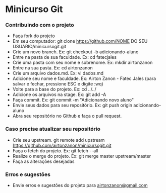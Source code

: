 # Minicurso Git

### Contribuindo com o projeto

* Faça fork do projeto
* Em seu computador: git clone https://github.com/NOME DO SEU USUARIO/minicursogit.git
* Crie um novo branch. Ex: git checkout -b adicionando-aluno
* Entre na pasta de sua faculdade. Ex: cd fatecjales
* Crie uma pasta com seu nome e sobrenome. Ex: mkdir airtonzanon
* Entre na sua pasta. Ex: cd airtonzanon
* Crie um arquivo dados.md. Ex: vi dados.md
* Adicione seu nome e faculdade. Ex: Airton Zanon - Fatec Jales (para salvar e fechar, pressione ESC e digite :wq)
* Volte para a base do projeto. Ex: cd ../../
* Adicione os arquivos na stage. Ex: git add -A
* Faça commit. Ex: git commit -m "Adicionando novo aluno"
* Envie seus dados para seu repositório. Ex: git push origin adicionando-aluno
* Abra seu repositório no Github e faça o pull request.

### Caso precise atualizar seu repositório

* Crie seu upstream. git remote add upstream https://github.com/airtonzanon/minicursogit.git
* Faça o fetch do projeto. Ex: git fetch --all
* Realize o merge do projeto. Ex: git merge master upstream/master
* Faça as alterações desejadas

### Erros e sugestões

* Envie erros e sugestões do projeto para airtonzanon@gmail.com 
